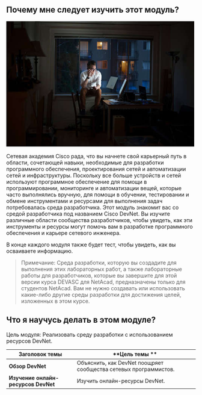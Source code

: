 <!-- 2.0.1 -->
## Почему мне следует изучить этот модуль?

![](./assets/2.0.1.jpg)
<!-- https://contenthub.netacad.com/courses/devnet/b7787a00-a780-11ea-9def-5fe628e1058f/b778c820-a780-11ea-9def-5fe628e1058f/assets/5f6e0530-bbd7-11ea-ad68-37425a4450bd_md.jpg -->

Сетевая академия Cisco рада, что вы начнете свой карьерный путь в области, сочетающей навыки, необходимые для разработки программного обеспечения, проектирования сетей и автоматизации сетей и инфраструктуры. Поскольку все больше устройств и сетей используют программное обеспечение для помощи в программировании, мониторинге и автоматизации вещей, которые часто выполнялись вручную, для помощи в обучении, тестировании и обмене инструментами и ресурсами для выполнения задач потребовалась среда разработчика. Этот модуль знакомит вас со средой разработчика под названием Cisco DevNet. Вы изучите различные области сообщества разработчиков, чтобы увидеть, как эти инструменты и ресурсы могут помочь вам в разработке программного обеспечения и карьере сетевого инженера.

В конце каждого модуля также будет тест, чтобы увидеть, как вы осваиваете информацию.

> Примечание: Среда разработки, которую вы создадите для выполнения этих лабораторных работ, а также лабораторные работы для разработчиков, которые вы завершите для этой версии курса DEVASC для NetAcad, предназначены только для студентов NetAcad. Вам не нужно создавать или использовать какие-либо другие среды разработки для достижения целей, изложенных в этом курсе.

<!-- 2.0.2 -->
## Что я научусь делать в этом модуле?

Цель модуля: Реализовать среду разработки с использованием ресурсов DevNet.

| **Заголовок темы**                  | **Цель темы **                                                    |
|-------------------------------------|-------------------------------------------------------------------|
| **Обзор DevNet**                    | Объяснить, как DevNet поощряет сообщества сетевых программистов.  |
| **Изучение онлайн-ресурсов DevNet** | Изучить онлайн-ресурсы DevNet.                                    |
